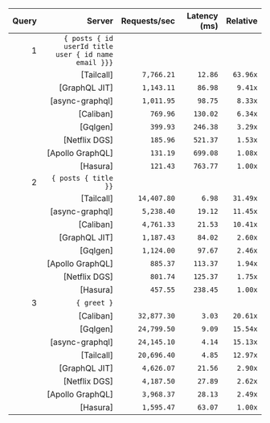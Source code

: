 <!-- PERFORMANCE_RESULTS_START -->

| Query | Server | Requests/sec | Latency (ms) | Relative |
|-------:|--------:|--------------:|--------------:|---------:|
| 1 | `{ posts { id userId title user { id name email }}}` |
|| [Tailcall] | `7,766.21` | `12.86` | `63.96x` |
|| [GraphQL JIT] | `1,143.11` | `86.98` | `9.41x` |
|| [async-graphql] | `1,011.95` | `98.75` | `8.33x` |
|| [Caliban] | `769.96` | `130.02` | `6.34x` |
|| [Gqlgen] | `399.93` | `246.38` | `3.29x` |
|| [Netflix DGS] | `185.96` | `521.37` | `1.53x` |
|| [Apollo GraphQL] | `131.19` | `699.08` | `1.08x` |
|| [Hasura] | `121.43` | `763.77` | `1.00x` |
| 2 | `{ posts { title }}` |
|| [Tailcall] | `14,407.80` | `6.98` | `31.49x` |
|| [async-graphql] | `5,238.40` | `19.12` | `11.45x` |
|| [Caliban] | `4,761.33` | `21.53` | `10.41x` |
|| [GraphQL JIT] | `1,187.43` | `84.02` | `2.60x` |
|| [Gqlgen] | `1,124.00` | `97.67` | `2.46x` |
|| [Apollo GraphQL] | `885.37` | `113.37` | `1.94x` |
|| [Netflix DGS] | `801.74` | `125.37` | `1.75x` |
|| [Hasura] | `457.55` | `238.45` | `1.00x` |
| 3 | `{ greet }` |
|| [Caliban] | `32,877.30` | `3.03` | `20.61x` |
|| [Gqlgen] | `24,799.50` | `9.09` | `15.54x` |
|| [async-graphql] | `24,145.10` | `4.14` | `15.13x` |
|| [Tailcall] | `20,696.40` | `4.85` | `12.97x` |
|| [GraphQL JIT] | `4,626.07` | `21.56` | `2.90x` |
|| [Netflix DGS] | `4,187.50` | `27.89` | `2.62x` |
|| [Apollo GraphQL] | `3,968.37` | `28.13` | `2.49x` |
|| [Hasura] | `1,595.47` | `63.07` | `1.00x` |

<!-- PERFORMANCE_RESULTS_END -->
